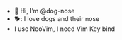 - 👋 Hi, I’m @dog-nose
- 🐕️: I love dogs and their nose
- I use NeoVim, I need Vim Key bind

<!---
dog-nose/dog-nose is a ✨ special ✨ repository because its `README.md` (this file) appears on your GitHub profile.
You can click the Preview link to take a look at your changes.
--->
